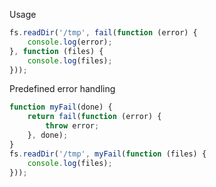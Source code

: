 Usage

```js
fs.readDir('/tmp', fail(function (error) {
    console.log(error);
}, function (files) {
    console.log(files);
}));
```

Predefined error handling

```js
function myFail(done) {
    return fail(function (error) {
        throw error;
    }, done);
}
fs.readDir('/tmp', myFail(function (files) {
    console.log(files);
}));
```